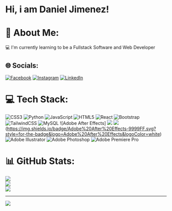 # Hi, i am Daniel Jimenez!
# 💫 About Me:
💻 I'm currently learning to be a Fullstack Software and Web Developer 


## 🌐 Socials:
[![Facebook](https://img.shields.io/badge/Facebook-%231877F2.svg?logo=Facebook&logoColor=white)](https://facebook.com/danieljimenezch) [![Instagram](https://img.shields.io/badge/Instagram-%23E4405F.svg?logo=Instagram&logoColor=white)](https://instagram.com/danieljimenezch) [![LinkedIn](https://img.shields.io/badge/LinkedIn-%230077B5.svg?logo=linkedin&logoColor=white)](https://linkedin.com/in/danieljimenezchaverri) 

# 💻 Tech Stack:
![CSS3](https://img.shields.io/badge/css3-%231572B6.svg?style=for-the-badge&logo=css3&logoColor=white) ![Python](https://img.shields.io/badge/python-3670A0?style=for-the-badge&logo=python&logoColor=ffdd54) ![JavaScript](https://img.shields.io/badge/javascript-%23323330.svg?style=for-the-badge&logo=javascript&logoColor=%23F7DF1E) ![HTML5](https://img.shields.io/badge/html5-%23E34F26.svg?style=for-the-badge&logo=html5&logoColor=white) ![React](https://img.shields.io/badge/react-%2320232a.svg?style=for-the-badge&logo=react&logoColor=%2361DAFB) ![Bootstrap](https://img.shields.io/badge/bootstrap-%23563D7C.svg?style=for-the-badge&logo=bootstrap&logoColor=white) ![TailwindCSS](https://img.shields.io/badge/tailwindcss-%2338B2AC.svg?style=for-the-badge&logo=tailwind-css&logoColor=white) ![MySQL](https://img.shields.io/badge/mysql-%2300f.svg?style=for-the-badge&logo=mysql&logoColor=white) ![Adobe After Effects]
![](https://img.shields.io/badge/Wordpress-21759B?style=for-the-badge&logo=wordpress&logoColor=white) ![](https://img.shields.io/badge/Joomla-5091CD?style=for-the-badge&logo=joomla&logoColor=white)
(https://img.shields.io/badge/Adobe%20After%20Effects-9999FF.svg?style=for-the-badge&logo=Adobe%20After%20Effects&logoColor=white) ![Adobe Illustrator](https://img.shields.io/badge/adobeillustrator-%23FF9A00.svg?style=for-the-badge&logo=adobeillustrator&logoColor=white) ![Adobe Photoshop](https://img.shields.io/badge/adobephotoshop-%2331A8FF.svg?style=for-the-badge&logo=adobephotoshop&logoColor=white) ![Adobe Premiere Pro](https://img.shields.io/badge/Adobe%20Premiere%20Pro-9999FF.svg?style=for-the-badge&logo=Adobe%20Premiere%20Pro&logoColor=white)
# 📊 GitHub Stats:
![](https://github-readme-stats.vercel.app/api?username=danieljimenezcr&theme=dark&hide_border=false&include_all_commits=false&count_private=false)<br/>
![](https://github-readme-streak-stats.herokuapp.com/?user=danieljimenezcr&theme=dark&hide_border=false)<br/>
![](https://github-readme-stats.vercel.app/api/top-langs/?username=danieljimenezcr&theme=dark&hide_border=false&include_all_commits=false&count_private=false&layout=compact)

---
[![](https://visitcount.itsvg.in/api?id=danieljimenezcr&icon=8&color=0)](https://visitcount.itsvg.in)




